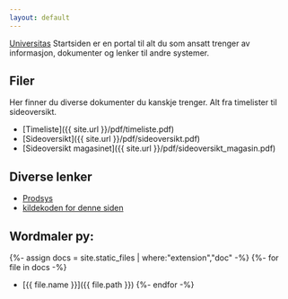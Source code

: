 ```yaml
---
layout: default
---
```


[Universitas](http://universitas.no) Startsiden er en portal til alt du som ansatt trenger av informasjon, dokumenter og lenker til andre systemer.

## Filer
Her finner du diverse dokumenter du kanskje trenger. Alt fra timelister til sideoversikt.

- [Timeliste]({{ site.url }}/pdf/timeliste.pdf)
- [Sideoversikt]({{ site.url }}/pdf/sideoversikt.pdf)
- [Sideoversikt magasinet]({{ site.url }}/pdf/sideoversikt_magasin.pdf)

## Diverse lenker
- [Prodsys](http://oldwww.universitas.uio.no/admin/produser/)
- [kildekoden for denne siden](https://github.com/universitas/universitas.github.io)


## Wordmaler py:
{%- assign docs = site.static_files | where:"extension","doc" -%}
{%- for file in docs -%}
-  [{{ file.name }}]({{ file.path }})
{%- endfor -%}
